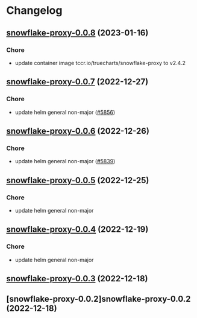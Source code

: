 # Changelog



## [snowflake-proxy-0.0.8](https://github.com/truecharts/charts/compare/snowflake-proxy-0.0.7...snowflake-proxy-0.0.8) (2023-01-16)

### Chore

- update container image tccr.io/truecharts/snowflake-proxy to v2.4.2
  
  


## [snowflake-proxy-0.0.7](https://github.com/truecharts/charts/compare/snowflake-proxy-0.0.6...snowflake-proxy-0.0.7) (2022-12-27)

### Chore

- update helm general non-major ([#5856](https://github.com/truecharts/charts/issues/5856))
  
  


## [snowflake-proxy-0.0.6](https://github.com/truecharts/charts/compare/snowflake-proxy-0.0.5...snowflake-proxy-0.0.6) (2022-12-26)

### Chore

- update helm general non-major ([#5839](https://github.com/truecharts/charts/issues/5839))
  
  


## [snowflake-proxy-0.0.5](https://github.com/truecharts/charts/compare/snowflake-proxy-0.0.4...snowflake-proxy-0.0.5) (2022-12-25)

### Chore

- update helm general non-major
  
  


## [snowflake-proxy-0.0.4](https://github.com/truecharts/charts/compare/snowflake-proxy-0.0.3...snowflake-proxy-0.0.4) (2022-12-19)

### Chore

- update helm general non-major
  
  


## [snowflake-proxy-0.0.3](https://github.com/truecharts/charts/compare/snowflake-proxy-0.0.2...snowflake-proxy-0.0.3) (2022-12-18)




## [snowflake-proxy-0.0.2]snowflake-proxy-0.0.2 (2022-12-18)

